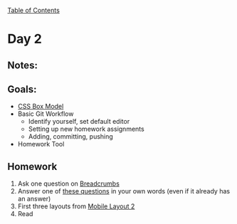 [Table of Contents](/README.md)

# Day 2

<!--
## In-Class Code
[Code that we wrote today](/notes/day-02/code)
-->

## Notes:


## Goals:
* [CSS Box Model](/units/css-box-model/README.md)
* Basic Git Workflow
	* Identify yourself, set default editor
	* Setting up new homework assignments
	* Adding, committing, pushing
* Homework Tool

## Homework
1. Ask one question on [Breadcrumbs](http://tiy.breadcrumbsqa.com/)
1. Answer one of [these questions](http://tiy.breadcrumbsqa.com/) in your own words (even if it already has an answer)
1. First three layouts from [Mobile Layout 2](https://github.com/TIY-Austin-Front-End-Engineering/mobile-layout-2)
1. Read 